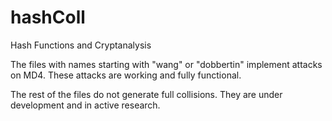 # hashColl
Hash Functions and Cryptanalysis

The files with names starting with "wang" or "dobbertin" implement attacks on MD4. These attacks are working and fully functional.

The rest of the files do not generate full collisions. They are under development and in active research.
